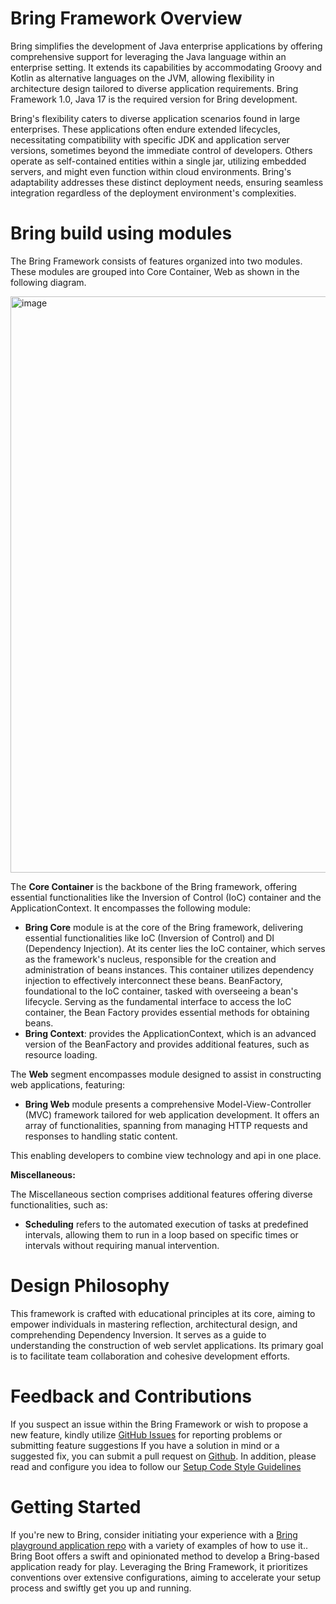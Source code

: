 # Bring Framework Overview

Bring simplifies the development of Java enterprise applications by offering comprehensive support for leveraging the Java language within an enterprise setting. 
It extends its capabilities by accommodating Groovy and Kotlin as alternative languages on the JVM, allowing flexibility in architecture design tailored to diverse application requirements. 
Bring Framework 1.0, Java 17 is the required version for Bring development.

Bring's flexibility caters to diverse application scenarios found in large enterprises. 
These applications often endure extended lifecycles, necessitating compatibility with specific JDK and application server versions, sometimes beyond the immediate control of developers. 
Others operate as self-contained entities within a single jar, utilizing embedded servers, and might even function within cloud environments. 
Bring's adaptability addresses these distinct deployment needs, ensuring seamless integration regardless of the deployment environment's complexities.


# Bring build using modules

The Bring Framework consists of features organized into two modules. 
These modules are grouped into Core Container, Web as shown in the following diagram.

<img width="922" alt="image" src="https://github.com/YevgenDemoTestOrganization/bring/assets/73576438/eff5591f-ddb3-41f1-9c18-b476836abcf0">


The **Core Container** is the backbone of the Bring framework, offering essential functionalities like the Inversion of Control (IoC) container and the ApplicationContext. 
It encompasses the following module:

- **Bring Core** module is at the core of the Bring framework, delivering essential functionalities like IoC (Inversion of Control) and DI (Dependency Injection). 
At its center lies the IoC container, which serves as the framework's nucleus, responsible for the creation and administration of beans instances. 
This container utilizes dependency injection to effectively interconnect these beans. BeanFactory, foundational to the IoC container, tasked with overseeing a bean's lifecycle. 
Serving as the fundamental interface to access the IoC container, the Bean Factory provides essential methods for obtaining beans.
- **Bring Context**: provides the ApplicationContext, which is an advanced version of the BeanFactory and provides additional features, such as resource loading.

The **Web** segment encompasses module designed to assist in constructing web applications, featuring:

- **Bring Web** module presents a comprehensive Model-View-Controller (MVC) framework tailored for web application development. 
It offers an array of functionalities, spanning from managing HTTP requests and responses to handling static content. 

This enabling developers to combine view technology and api in one place.

**Miscellaneous:**

The Miscellaneous section comprises additional features offering diverse functionalities, such as:

- **Scheduling** refers to the automated execution of tasks at predefined intervals, allowing them to run in a loop based on specific times or intervals without requiring manual intervention.


# Design Philosophy

This framework is crafted with educational principles at its core, aiming to empower individuals in mastering reflection, architectural design, and comprehending Dependency Inversion. 
It serves as a guide to understanding the construction of web servlet applications. Its primary goal is to facilitate team collaboration and cohesive development efforts.

# Feedback and Contributions

If you suspect an issue within the Bring Framework or wish to propose a new feature, kindly utilize [GitHub Issues](https://github.com/YevgenDemoTestOrganization/bring/issues/new) for reporting problems or submitting feature suggestions
If you have a solution in mind or a suggested fix, you can submit a pull request on [Github](https://github.com/YevgenDemoTestOrganization/bring). In addition, please read and configure you idea to follow our [Setup Code Style Guidelines](https://github.com/YevgenDemoTestOrganization/bring/wiki/Setup-Code-Style-Guidelines)

# Getting Started

If you're new to Bring, consider initiating your experience with a [Bring playground application repo](https://github.com/YevgenDemoTestOrganization/bring-playground) with a variety of examples of how to use it.. 
Bring Boot offers a swift and opinionated method to develop a Bring-based application ready for play. 
Leveraging the Bring Framework, it prioritizes conventions over extensive configurations, aiming to accelerate your setup process and swiftly get you up and running.
